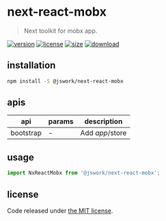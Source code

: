 # next-react-mobx
> Next toolkit for mobx app.

[![version][version-image]][version-url]
[![license][license-image]][license-url]
[![size][size-image]][size-url]
[![download][download-image]][download-url]

## installation
```bash
npm install -S @jswork/next-react-mobx
```

## apis
| api       | params | description     |
| --------- | ------ | --------------- |
| bootstrap | -      | Add $app/$store |

## usage
```js
import NxReactMobx from '@jswork/next-react-mobx';
```

## license
Code released under [the MIT license](https://github.com/afeiship/next-react-mobx/blob/master/LICENSE.txt).

[version-image]: https://img.shields.io/npm/v/@jswork/next-react-mobx
[version-url]: https://npmjs.org/package/@jswork/next-react-mobx

[license-image]: https://img.shields.io/npm/l/@jswork/next-react-mobx
[license-url]: https://github.com/afeiship/next-react-mobx/blob/master/LICENSE.txt

[size-image]: https://img.shields.io/bundlephobia/minzip/@jswork/next-react-mobx
[size-url]: https://github.com/afeiship/next-react-mobx/blob/master/dist/next-react-mobx.min.js

[download-image]: https://img.shields.io/npm/dm/@jswork/next-react-mobx
[download-url]: https://www.npmjs.com/package/@jswork/next-react-mobx
